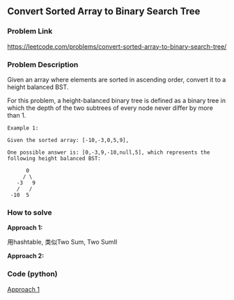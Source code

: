 ## Convert Sorted Array to Binary Search Tree

### Problem Link

https://leetcode.com/problems/convert-sorted-array-to-binary-search-tree/

### Problem Description 

Given an array where elements are sorted in ascending order, convert it to a height balanced BST.

For this problem, a height-balanced binary tree is defined as a binary tree in which the depth of the two subtrees of every node never differ by more than 1.


```
Example 1: 

Given the sorted array: [-10,-3,0,5,9],

One possible answer is: [0,-3,9,-10,null,5], which represents the following height balanced BST:

      0
     / \
   -3   9
   /   /
 -10  5

```


### How to solve 

**Approach 1:** 

用hashtable, 类似Two Sum, Two SumII

**Approach 2:** 




### Code (python)

[Approach 1]()

```python

```